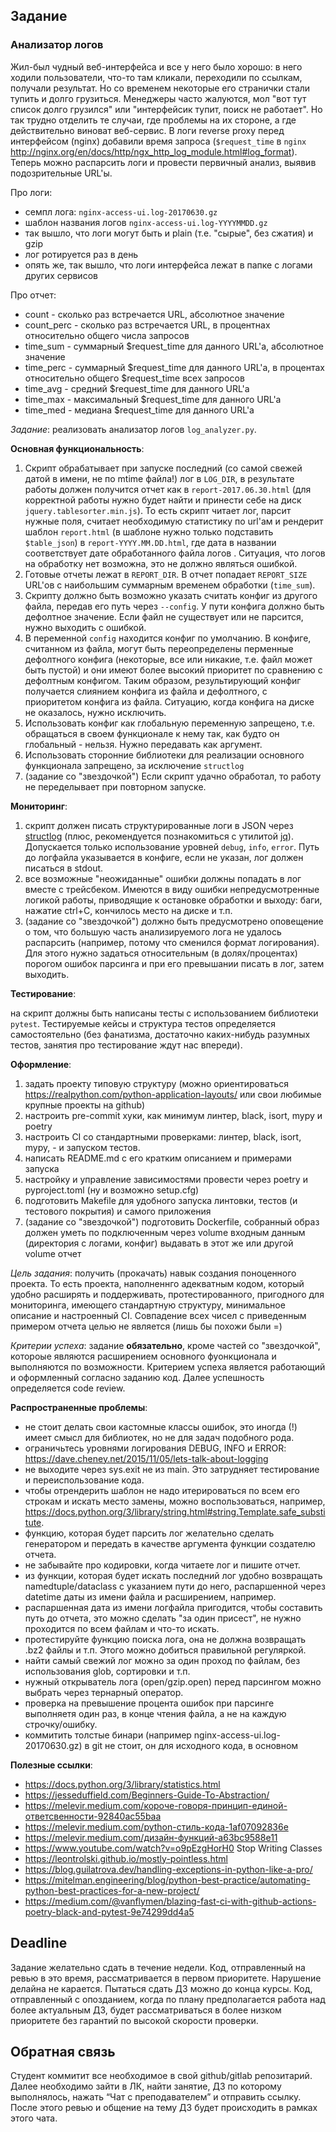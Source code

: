 ## Задание
### Анализатор логов

Жил-был чудный веб-интерфейса и все у него было хорошо: в него ходили пользователи, что-то там кликали, переходили по ссылкам, получали результат. Но со временем некоторые его странички стали тупить и долго грузиться. Менеджеры часто жалуются, мол "вот тут список долго грузился" или "интерфейсик тупит, поиск не работает". Но так трудно отделить те случаи, где проблемы на их стороне, а где действительно виноват веб-сервис. В логи reverse proxy перед интерфейсом (nginx) добавили время запроса (`$request_time` в `nginx` http://nginx.org/en/docs/http/ngx_http_log_module.html#log_format). Теперь можно распарсить логи и провести первичный анализ, выявив подозрительные URL'ы.

Про логи:

* семпл лога: `nginx-access-ui.log-20170630.gz`
* шаблон названия логов `nginx-access-ui.log-YYYYMMDD.gz`
* так вышло, что логи могут быть и plain (т.е. "сырые", без сжатия) и gzip
* лог ротируется раз в день
* опять же, так вышло, что логи интерфейса лежат в папке с логами других сервисов

Про отчет:

* count - сколько раз встречается URL, абсолютное значение
* count_perc - сколько раз встречается URL, в процентнах относительно общего числа запросов
* time_sum - суммарный \$request_time для данного URL'а, абсолютное значение
* time_perc - суммарный \$request_time для данного URL'а, в процентах относительно общего $request_time всех запросов
* time_avg - средний \$request_time для данного URL'а
* time_max - максимальный \$request_time для данного URL'а
* time_med - медиана \$request_time для данного URL'а


*Задание*: реализовать анализатор логов `log_analyzer.py`.

__Основная функциональность__:

1. Скрипт обрабатывает при запуске последний (со самой свежей датой в имени, не по mtime файла!) лог в `LOG_DIR`, в результате работы должен получится отчет как в `report-2017.06.30.html` (для корректной работы нужно будет найти и принести себе на диск `jquery.tablesorter.min.js`). То есть скрипт читает лог, парсит нужные поля, считает необходимую статистику по url'ам и рендерит шаблон `report.html` (в шаблоне нужно только подставить `$table_json`) в `report-YYYY.MM.DD.html`, где дата в названии соответствует дате обработанного файла логов . Ситуация, что логов на обработку нет возможна, это не должно являться ошибкой.
2. Готовые отчеты лежат в `REPORT_DIR`. В отчет попадает `REPORT_SIZE` URL'ов с наибольшим суммарным временем обработки (`time_sum`).
3. Скрипту должно быть возможно указать считать конфиг из другого файла, передав его путь через `--config`. У пути конфига должно быть дефолтное значение. Если файл не существует или не парсится, нужно выходить с ошибкой.
4. В переменной `config` находится конфиг по умолчанию. В конфиге, считанном из файла, могут быть переопределены перменные дефолтного конфига (некоторые, все или никакие, т.е. файл может быть пустой) и они имеют более высокий приоритет по сравнению с дефолтным конфигом. Таким образом, результирующий конфиг получается слиянием конфига из файла и дефолтного, с приоритетом конфига из файла. Ситуацию, когда конфига на диске не оказалось, нужно исключить.
5. Использовать конфиг как глобальную переменную запрещено, т.е. обращаться в своем функционале к нему так, как будто он глобальный - нельзя. Нужно передавать как аргумент.
6. Использовать сторонние библиотеки для реализации основного функционала запрещено, за исключение `structlog`
7. (задание со "звездочкой") Если скрипт удачно обработал, то работу не переделывает при повторном запуске.

__Мониторинг__:

1. скрипт должен писать структурированные логи в JSON через [structlog](https://www.structlog.org/en/stable/why.html) (плюс, рекомендуется познакомиться с утилитой [jq](https://jqlang.github.io/jq/)). Допускается только использование уровней `debug`, `info`, `error`. Путь до логфайла указывается в конфиге, если не указан, лог должен писаться в stdout.
2. все возможные "неожиданные" ошибки должны попадать в лог вместе с трейсбеком. Имеются в виду ошибки непредусмотренные логикой работы, приводящие к остановке обработки и выходу: баги, нажатие ctrl+C, кончилось место на диске и т.п.
3. (задание со "звездочкой") должно быть предусмотрено оповещение о том, что большую часть анализируемого лога не удалось распарсить (например, потому что сменился формат логирования). Для этого нужно задаться относительным (в долях/процентах) порогом ошибок парсинга и при его превышании писать в лог, затем выходить.

__Тестирование__:

на скрипт должны быть написаны тесты с использованием библиотеки `pytest`. Тестируемые кейсы и структура тестов определяется самостоятельно (без фанатизма, достаточно каких-нибудь разумных тестов, занятия про тестирование ждут нас впереди).

__Оформление__:

1. задать проекту типовую структуру (можно ориентироваться https://realpython.com/python-application-layouts/ или свои любимые крупные проекты на github)
2. настроить pre-commit хуки, как минимум линтер, black, isort, mypy и poetry
3. настроить CI со стандартными проверками: линтер, black, isort, mypy, - и запуском тестов.
4. написать README.md с его кратким описанием и примерами запуска
5. настройку и управление зависимостями провести через poetry и pyproject.toml (ну и возможно setup.cfg)
6. подготовить Makefile для удобного запуска линтовки, тестов (и тестового покрытия) и самого приложения
7. (задание со "звездочкой") подготовить Dockerfile, собранный образ должен уметь по подключенным через volume входным данным (директория с логами, конфиг) выдавать в этот же или другой volume отчет


*Цель задания*: получить (прокачать) навык создания поноценного проекта. То есть проекта, наполненнго адекватным кодом, который удобно расширять и поддерживать, протестированного, пригодного для мониторинга, имеющего стандартную структуру, минимальное описание и настроенный CI. Совпадение всех чисел с приведенным примером отчета целью не является (лишь бы похожи были =)

*Критерии успеха*: задание __обязательно__, кроме частей со "звездочкой", котороые являются расширением основного фуонкционала и выполняются по возможности. Критерием успеха является работающий и оформленный согласно заданию код. Далее успешность определяется code review.

__Распространенные проблемы__:

* не стоит делать свои кастомные классы ошибок, это иногда (!) имеет смысл для библиотек, но не для задач подобного рода.
* ограничьтесь уровнями логирования DEBUG, INFO и ERROR: https://dave.cheney.net/2015/11/05/lets-talk-about-logging
* не выходите через sys.exit не из main. Это затрудняет тестирование и переиспользование кода.
* чтобы отрендерить шаблон не надо итерироваться по всем его строкам и искать место замены, можно воспользоваться, например, https://docs.python.org/3/library/string.html#string.Template.safe_substitute.
* функцию, которая будет парсить лог желательно сделать генератором и передать в качестве аргумента функции создателю отчета.
* не забывайте про кодировки, когда читаете лог и пишите отчет.
* из функции, которая будет искать последний лог удобно возвращать namedtuple/dataclass с указанием пути до него, распаршенной через datetime даты из имени файла и расширением, например.
* распаршенная дата из имени логфайла пригодится, чтобы составить путь до отчета, это можно сделать "за один присест", не нужно проходится по всем файлам и что-то искать.
* протестируйте функцию поиска лога, она не должна возвращать .bz2 файлы и т.п. Этого можно добиться правильной регуляркой.
* найти самый свежий лог можно за один проход по файлам, без использования glob, сортировки и т.п.
* нужный открыватель лога (open/gzip.open) перед парсингом можно выбрать через тернарный оператор.
* проверка на превышение процента ошибок при парсинге выполняетя один раз, в конце чтения файла, а не на каждую строчку/ошибку.
* коммитить толстые бинари (например nginx-access-ui.log-20170630.gz) в git не стоит, он для исходного кода, в основном

__Полезные ссылки__:

* https://docs.python.org/3/library/statistics.html
* https://jesseduffield.com/Beginners-Guide-To-Abstraction/
* https://melevir.medium.com/короче-говоря-принцип-единой-ответсвенности-92840ac55baa
* https://melevir.medium.com/python-стиль-кода-1af07092836e
* https://melevir.medium.com/дизайн-функций-a63bc9588e11
* https://www.youtube.com/watch?v=o9pEzgHorH0 Stop Writing Classes
* https://leontrolski.github.io/mostly-pointless.html
* https://blog.guilatrova.dev/handling-exceptions-in-python-like-a-pro/
* https://mitelman.engineering/blog/python-best-practice/automating-python-best-practices-for-a-new-project/
* https://medium.com/@vanflymen/blazing-fast-ci-with-github-actions-poetry-black-and-pytest-9e74299dd4a5

## Deadline
Задание желательно сдать в течение недели. Код, отправленный на ревью в это время, рассматривается в первом приоритете. Нарушение делайна не карается. Пытаться сдать ДЗ можно до конца курсы. Код, отправленный с опозданием, когда по плану предполагается работа над более актуальным ДЗ, будет рассматриваться в более низком приоритете без гарантий по высокой скорости проверки.

## Обратная связь
Cтудент коммитит все необходимое в свой github/gitlab репозитарий. Далее необходимо зайти в ЛК, найти занятие, ДЗ по которому выполнялось, нажать “Чат с преподавателем” и отправить ссылку. После этого ревью и общение на тему ДЗ будет происходить в рамках этого чата.

